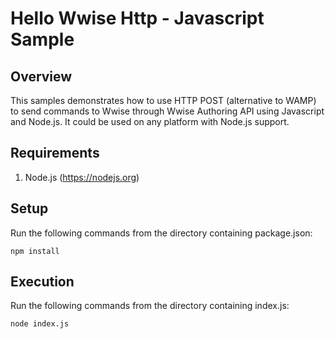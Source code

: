 # Hello Wwise Http - Javascript Sample
## Overview

This samples demonstrates how to use HTTP POST (alternative to WAMP) to send commands to Wwise through Wwise Authoring API using Javascript and Node.js.
It could be used on any platform with Node.js support. 

## Requirements

1. Node.js (https://nodejs.org)


## Setup

Run the following commands from the directory containing package.json:

    npm install

## Execution

Run the following commands from the directory containing index.js:

    node index.js
